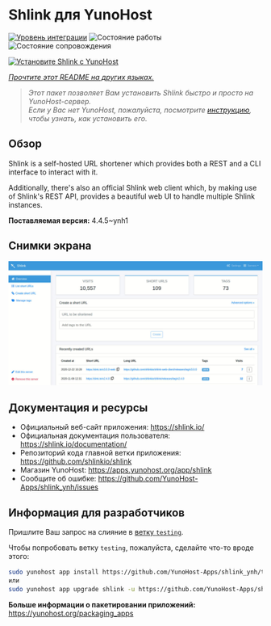 <!--
Важно: этот README был автоматически сгенерирован <https://github.com/YunoHost/apps/tree/master/tools/readme_generator>
Он НЕ ДОЛЖЕН редактироваться вручную.
-->

# Shlink для YunoHost

[![Уровень интеграции](https://apps.yunohost.org/badge/integration/shlink)](https://ci-apps.yunohost.org/ci/apps/shlink/)
![Состояние работы](https://apps.yunohost.org/badge/state/shlink)
![Состояние сопровождения](https://apps.yunohost.org/badge/maintained/shlink)

[![Установите Shlink с YunoHost](https://install-app.yunohost.org/install-with-yunohost.svg)](https://install-app.yunohost.org/?app=shlink)

*[Прочтите этот README на других языках.](./ALL_README.md)*

> *Этот пакет позволяет Вам установить Shlink быстро и просто на YunoHost-сервер.*  
> *Если у Вас нет YunoHost, пожалуйста, посмотрите [инструкцию](https://yunohost.org/install), чтобы узнать, как установить его.*

## Обзор

Shlink is a self-hosted URL shortener which provides both a REST and a CLI interface to interact with it.

Additionally, there's also an official Shlink web client which, by making use of Shlink's REST API, provides a beautiful web UI to handle multiple Shlink instances.

**Поставляемая версия:** 4.4.5~ynh1

## Снимки экрана

![Снимок экрана Shlink](./doc/screenshots/shlink-web-client-placeholder.jpg)

## Документация и ресурсы

- Официальный веб-сайт приложения: <https://shlink.io/>
- Официальная документация пользователя: <https://shlink.io/documentation/>
- Репозиторий кода главной ветки приложения: <https://github.com/shlinkio/shlink>
- Магазин YunoHost: <https://apps.yunohost.org/app/shlink>
- Сообщите об ошибке: <https://github.com/YunoHost-Apps/shlink_ynh/issues>

## Информация для разработчиков

Пришлите Ваш запрос на слияние в [ветку `testing`](https://github.com/YunoHost-Apps/shlink_ynh/tree/testing).

Чтобы попробовать ветку `testing`, пожалуйста, сделайте что-то вроде этого:

```bash
sudo yunohost app install https://github.com/YunoHost-Apps/shlink_ynh/tree/testing --debug
или
sudo yunohost app upgrade shlink -u https://github.com/YunoHost-Apps/shlink_ynh/tree/testing --debug
```

**Больше информации о пакетировании приложений:** <https://yunohost.org/packaging_apps>
